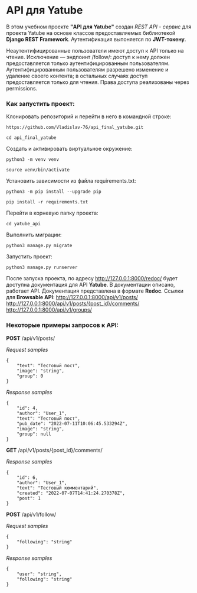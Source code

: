 # API для Yatube

В этом учебном проекте **"API для Yatube"** создан *REST API - сервис* для проекта Yatube на основе классов предоставляемых библиотекой **Django REST Framework**.
Аутентификация выпоняется по **JWT-токену**.

Неаутентифицированные пользователи имеют доступ к API только на чтение. Исключение — эндпоинт /follow/: доступ к нему должен предоставляется только аутентифицированным пользователям.
Аутентифицированным пользователям разрешено изменение и удаление своего контента; в остальных случаях доступ предоставляется только для чтения.
Права доступа реализованы через permissions.

### Как запустить проект:

Клонировать репозиторий и перейти в него в командной строке:

```
https://github.com/Vladislav-76/api_final_yatube.git
```

```
cd api_final_yatube
```

Cоздать и активировать виртуальное окружение:

```
python3 -m venv venv
```

```
source venv/bin/activate
```

Установить зависимости из файла requirements.txt:

```
python3 -m pip install --upgrade pip
```

```
pip install -r requirements.txt
```

Перейти в корневую папку проекта:

```
cd yatube_api
```

Выполнить миграции:

```
python3 manage.py migrate
```

Запустить проект:

```
python3 manage.py runserver
```
После запуска проекта, по адресу http://127.0.0.1:8000/redoc/ будет доступна документация для API **Yatube**. В документации описано, работает API. Документация представлена в формате **Redoc**.
Ссылки для **Browsable API**:
http://127.0.0.1:8000/api/v1/posts/
http://127.0.0.1:8000/api/v1/posts/{post_id}/comments/
http://127.0.0.1:8000/api/v1/groups/

### Некоторые примеры запросов к API:

**POST** /api/v1/posts/

*Request samples*
```
{
    "text": "Тестовый пост",
    "image": "string",
    "group": 0
}
```
*Response samples*
```
{
    "id": 4,
    "author": "User_1",
    "text": "Тестовый пост",
    "pub_date": "2022-07-11T10:06:45.533294Z",
    "image": "string",
    "group": null
}
```

**GET** /api/v1/posts/{post_id}/comments/

*Response samples*
```
{
    "id": 6,
    "author": "User_1",
    "text": "Тестовый комментарий",
    "created": "2022-07-07T14:41:24.270378Z",
    "post": 1
}
```

**POST** /api/v1/follow/

*Request samples*
```
{
    "following": "string"
}
```
*Response samples*
```
{
    "user": "string",
    "following": "string"
}
```

